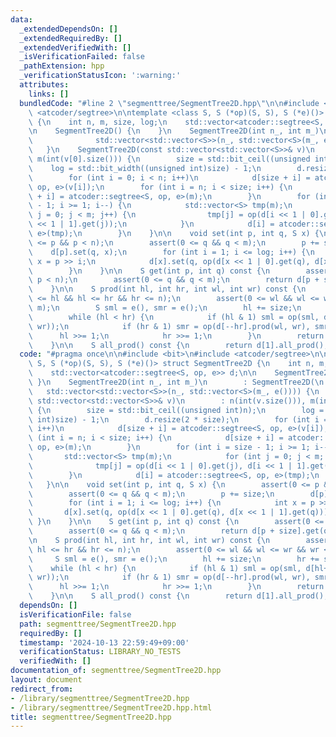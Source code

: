 ```yaml
---
data:
  _extendedDependsOn: []
  _extendedRequiredBy: []
  _extendedVerifiedWith: []
  _isVerificationFailed: false
  _pathExtension: hpp
  _verificationStatusIcon: ':warning:'
  attributes:
    links: []
  bundledCode: "#line 2 \"segmenttree/SegmentTree2D.hpp\"\n\n#include <bit>\n#include\
    \ <atcoder/segtree>\n\ntemplate <class S, S (*op)(S, S), S (*e)()> struct SegmentTree2D\
    \ {\n    int n, m, size, log;\n    std::vector<atcoder::segtree<S, op, e>> d;\n\
    \n    SegmentTree2D() {\n    }\n    SegmentTree2D(int n_, int m_)\n        : SegmentTree2D(\n\
    \              std::vector<std::vector<S>>(n_, std::vector<S>(m_, e()))) {\n \
    \   }\n    SegmentTree2D(const std::vector<std::vector<S>>& v)\n        : n(int(v.size())),\
    \ m(int(v[0].size())) {\n        size = std::bit_ceil((unsigned int)n);\n    \
    \    log = std::bit_width((unsigned int)size) - 1;\n        d.resize(2 * size);\n\
    \        for (int i = 0; i < n; i++)\n            d[size + i] = atcoder::segtree<S,\
    \ op, e>(v[i]);\n        for (int i = n; i < size; i++) {\n            d[size\
    \ + i] = atcoder::segtree<S, op, e>(m);\n        }\n        for (int i = size\
    \ - 1; i >= 1; i--) {\n            std::vector<S> tmp(m);\n            for (int\
    \ j = 0; j < m; j++) {\n                tmp[j] = op(d[i << 1 | 0].get(j), d[i\
    \ << 1 | 1].get(j));\n            }\n            d[i] = atcoder::segtree<S, op,\
    \ e>(tmp);\n        }\n    }\n\n    void set(int p, int q, S x) {\n        assert(0\
    \ <= p && p < n);\n        assert(0 <= q && q < m);\n        p += size;\n    \
    \    d[p].set(q, x);\n        for (int i = 1; i <= log; i++) {\n            int\
    \ x = p >> i;\n            d[x].set(q, op(d[x << 1 | 0].get(q), d[x << 1 | 1].get(q)));\n\
    \        }\n    }\n\n    S get(int p, int q) const {\n        assert(0 <= p &&\
    \ p < n);\n        assert(0 <= q && q < m);\n        return d[p + size].get(q);\n\
    \    }\n\n    S prod(int hl, int hr, int wl, int wr) const {\n        assert(0\
    \ <= hl && hl <= hr && hr <= n);\n        assert(0 <= wl && wl <= wr && wr <=\
    \ m);\n        S sml = e(), smr = e();\n        hl += size;\n        hr += size;\n\
    \        while (hl < hr) {\n            if (hl & 1) sml = op(sml, d[hl++].prod(wl,\
    \ wr));\n            if (hr & 1) smr = op(d[--hr].prod(wl, wr), smr);\n      \
    \      hl >>= 1;\n            hr >>= 1;\n        }\n        return op(sml, smr);\n\
    \    }\n\n    S all_prod() const {\n        return d[1].all_prod();\n    }\n};\n"
  code: "#pragma once\n\n#include <bit>\n#include <atcoder/segtree>\n\ntemplate <class\
    \ S, S (*op)(S, S), S (*e)()> struct SegmentTree2D {\n    int n, m, size, log;\n\
    \    std::vector<atcoder::segtree<S, op, e>> d;\n\n    SegmentTree2D() {\n   \
    \ }\n    SegmentTree2D(int n_, int m_)\n        : SegmentTree2D(\n           \
    \   std::vector<std::vector<S>>(n_, std::vector<S>(m_, e()))) {\n    }\n    SegmentTree2D(const\
    \ std::vector<std::vector<S>>& v)\n        : n(int(v.size())), m(int(v[0].size()))\
    \ {\n        size = std::bit_ceil((unsigned int)n);\n        log = std::bit_width((unsigned\
    \ int)size) - 1;\n        d.resize(2 * size);\n        for (int i = 0; i < n;\
    \ i++)\n            d[size + i] = atcoder::segtree<S, op, e>(v[i]);\n        for\
    \ (int i = n; i < size; i++) {\n            d[size + i] = atcoder::segtree<S,\
    \ op, e>(m);\n        }\n        for (int i = size - 1; i >= 1; i--) {\n     \
    \       std::vector<S> tmp(m);\n            for (int j = 0; j < m; j++) {\n  \
    \              tmp[j] = op(d[i << 1 | 0].get(j), d[i << 1 | 1].get(j));\n    \
    \        }\n            d[i] = atcoder::segtree<S, op, e>(tmp);\n        }\n \
    \   }\n\n    void set(int p, int q, S x) {\n        assert(0 <= p && p < n);\n\
    \        assert(0 <= q && q < m);\n        p += size;\n        d[p].set(q, x);\n\
    \        for (int i = 1; i <= log; i++) {\n            int x = p >> i;\n     \
    \       d[x].set(q, op(d[x << 1 | 0].get(q), d[x << 1 | 1].get(q)));\n       \
    \ }\n    }\n\n    S get(int p, int q) const {\n        assert(0 <= p && p < n);\n\
    \        assert(0 <= q && q < m);\n        return d[p + size].get(q);\n    }\n\
    \n    S prod(int hl, int hr, int wl, int wr) const {\n        assert(0 <= hl &&\
    \ hl <= hr && hr <= n);\n        assert(0 <= wl && wl <= wr && wr <= m);\n   \
    \     S sml = e(), smr = e();\n        hl += size;\n        hr += size;\n    \
    \    while (hl < hr) {\n            if (hl & 1) sml = op(sml, d[hl++].prod(wl,\
    \ wr));\n            if (hr & 1) smr = op(d[--hr].prod(wl, wr), smr);\n      \
    \      hl >>= 1;\n            hr >>= 1;\n        }\n        return op(sml, smr);\n\
    \    }\n\n    S all_prod() const {\n        return d[1].all_prod();\n    }\n};"
  dependsOn: []
  isVerificationFile: false
  path: segmenttree/SegmentTree2D.hpp
  requiredBy: []
  timestamp: '2024-10-13 22:59:49+09:00'
  verificationStatus: LIBRARY_NO_TESTS
  verifiedWith: []
documentation_of: segmenttree/SegmentTree2D.hpp
layout: document
redirect_from:
- /library/segmenttree/SegmentTree2D.hpp
- /library/segmenttree/SegmentTree2D.hpp.html
title: segmenttree/SegmentTree2D.hpp
---
```

